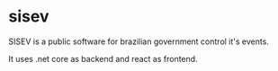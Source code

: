 # sisev

SISEV is a public software for brazilian government control it's events.

It uses .net core as backend and react as frontend.
